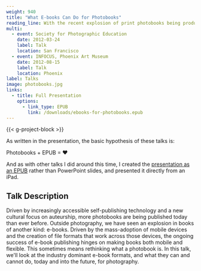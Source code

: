 ```yaml
---
weight: 940
title: "What E-books Can Do for Photobooks"
reading_line: With the recent explosion of print photobooks being produced and collected, can e-books offer an additional path?
multi:
  - event: Society for Photographic Education
    date: 2012-03-24
    label: Talk
    location: San Francisco
  - event: INFOCUS, Phoenix Art Museum
    date: 2012-08-15
    label: Talk
    location: Phoenix
label: Talks
image: photobooks.jpg
links:
  - title: Full Presentation
    options:
      - link_type: EPUB
        link: /downloads/ebooks-for-photobooks.epub
---
```


{{< g-project-block >}}

As written in the presentation, the basic hypothesis of these talks is:

Photobooks + EPUB = ♥

And as with other talks I did around this time, I created the [presentation as an EPUB](/downloads/ebooks-for-photobooks.epub) rather than PowerPoint slides, and presented it directly from an iPad.

## Talk Description

Driven by increasingly accessible self-publishing technology and a new cultural focus on auteurship, more photobooks are being published today than ever before. Outside photography, we have seen an explosion in books of another kind: e-books. Driven by the mass-adoption of mobile devices and the creation of file formats that work across those devices, the ongoing success of e-book publishing hinges on making books both mobile and flexible. This sometimes means rethinking what a photobook is. In this talk, we'll look at the industry dominant e-book formats, and what they can and cannot do, today and into the future, for photography.